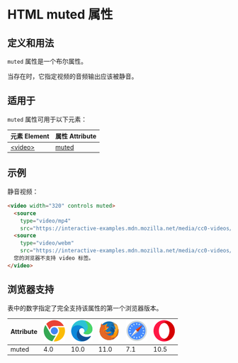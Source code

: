 HTML muted 属性
===

## 定义和用法

`muted` 属性是一个布尔属性。

当存在时，它指定视频的音频输出应该被静音。

## 适用于

`muted` 属性可用于以下元素：

| 元素 Element | 属性 Attribute |
| ----- | ----- |
| [\<video>](../tags/video.md) | [muted](../tags/video_muted.md) |
<!--rehype:style=width: 100%; display: inline-table;-->

## 示例

静音视频：

```html idoc:preview:iframe
<video width="320" controls muted>
  <source
    type="video/mp4"
    src="https://interactive-examples.mdn.mozilla.net/media/cc0-videos/flower.mp4">
  <source
    type="video/webm"
    src="https://interactive-examples.mdn.mozilla.net/media/cc0-videos/flower.webm">
  您的浏览器不支持 video 标签。
</video>
```



## 浏览器支持

表中的数字指定了完全支持该属性的第一个浏览器版本。

| Attribute | ![chrome][1] | ![edge][2] | ![firefox][3] | ![safari][4] | ![opera][5] |
| ------- | --- | --- | --- | --- | --- |
| muted     | 4.0 | 10.0 | 11.0 | 7.1 | 10.5 |
<!--rehype:style=width: 100%; display: inline-table;-->

[1]: ../assets/chrome.svg
[2]: ../assets/edge.svg
[3]: ../assets/firefox.svg
[4]: ../assets/safari.svg
[5]: ../assets/opera.svg